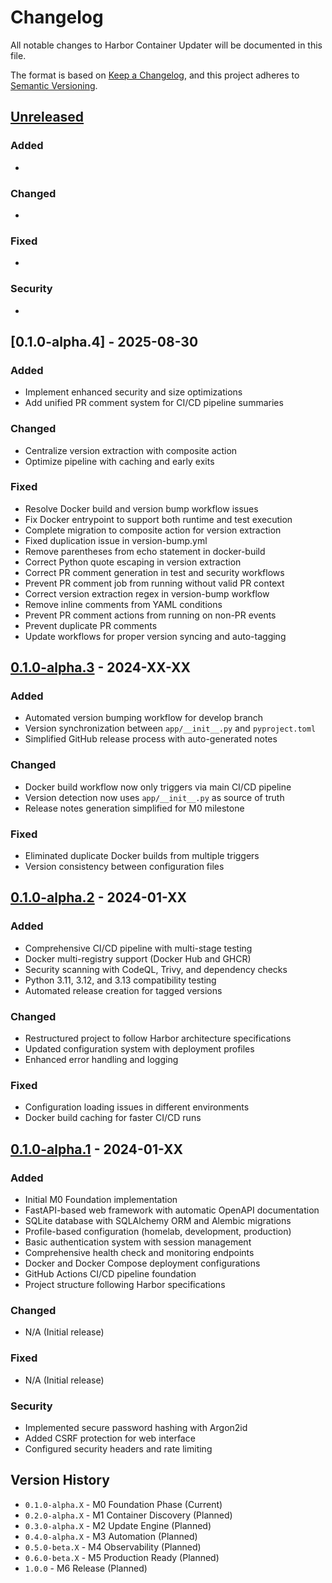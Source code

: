 # Changelog

All notable changes to Harbor Container Updater will be documented in this file.

The format is based on [Keep a Changelog](https://keepachangelog.com/en/1.0.0/),
and this project adheres to [Semantic Versioning](https://semver.org/spec/v2.0.0.html).

## [Unreleased]

### Added
-

### Changed
-

### Fixed
-

### Security
-

## [0.1.0-alpha.4] - 2025-08-30

### Added
- Implement enhanced security and size optimizations
- Add unified PR comment system for CI/CD pipeline summaries

### Changed
- Centralize version extraction with composite action
- Optimize pipeline with caching and early exits

### Fixed
- Resolve Docker build and version bump workflow issues
- Fix Docker entrypoint to support both runtime and test execution
- Complete migration to composite action for version extraction
- Fixed duplication issue in version-bump.yml
- Remove parentheses from echo statement in docker-build
- Correct Python quote escaping in version extraction
- Correct PR comment generation in test and security workflows
- Prevent PR comment job from running without valid PR context
- Correct version extraction regex in version-bump workflow
- Remove inline comments from YAML conditions
- Prevent PR comment actions from running on non-PR events
- Prevent duplicate PR comments
- Update workflows for proper version syncing and auto-tagging

## [0.1.0-alpha.3] - 2024-XX-XX

### Added
- Automated version bumping workflow for develop branch
- Version synchronization between `app/__init__.py` and `pyproject.toml`
- Simplified GitHub release process with auto-generated notes

### Changed
- Docker build workflow now only triggers via main CI/CD pipeline
- Version detection now uses `app/__init__.py` as source of truth
- Release notes generation simplified for M0 milestone

### Fixed
- Eliminated duplicate Docker builds from multiple triggers
- Version consistency between configuration files

## [0.1.0-alpha.2] - 2024-01-XX

### Added
- Comprehensive CI/CD pipeline with multi-stage testing
- Docker multi-registry support (Docker Hub and GHCR)
- Security scanning with CodeQL, Trivy, and dependency checks
- Python 3.11, 3.12, and 3.13 compatibility testing
- Automated release creation for tagged versions

### Changed
- Restructured project to follow Harbor architecture specifications
- Updated configuration system with deployment profiles
- Enhanced error handling and logging

### Fixed
- Configuration loading issues in different environments
- Docker build caching for faster CI/CD runs

## [0.1.0-alpha.1] - 2024-01-XX

### Added
- Initial M0 Foundation implementation
- FastAPI-based web framework with automatic OpenAPI documentation
- SQLite database with SQLAlchemy ORM and Alembic migrations
- Profile-based configuration (homelab, development, production)
- Basic authentication system with session management
- Comprehensive health check and monitoring endpoints
- Docker and Docker Compose deployment configurations
- GitHub Actions CI/CD pipeline foundation
- Project structure following Harbor specifications

### Changed
- N/A (Initial release)

### Fixed
- N/A (Initial release)

### Security
- Implemented secure password hashing with Argon2id
- Added CSRF protection for web interface
- Configured security headers and rate limiting

## Version History

- `0.1.0-alpha.X` - M0 Foundation Phase (Current)
- `0.2.0-alpha.X` - M1 Container Discovery (Planned)
- `0.3.0-alpha.X` - M2 Update Engine (Planned)
- `0.4.0-alpha.X` - M3 Automation (Planned)
- `0.5.0-beta.X` - M4 Observability (Planned)
- `0.6.0-beta.X` - M5 Production Ready (Planned)
- `1.0.0` - M6 Release (Planned)

[Unreleased]: https://github.com/DeusExTaco/harbor/compare/v0.1.0-alpha.3...HEAD
[0.1.0-alpha.3]: https://github.com/DeusExTaco/harbor/compare/v0.1.0-alpha.2...v0.1.0-alpha.3
[0.1.0-alpha.2]: https://github.com/DeusExTaco/harbor/compare/v0.1.0-alpha.1...v0.1.0-alpha.2
[0.1.0-alpha.1]: https://github.com/DeusExTaco/harbor/releases/tag/v0.1.0-alpha.1
